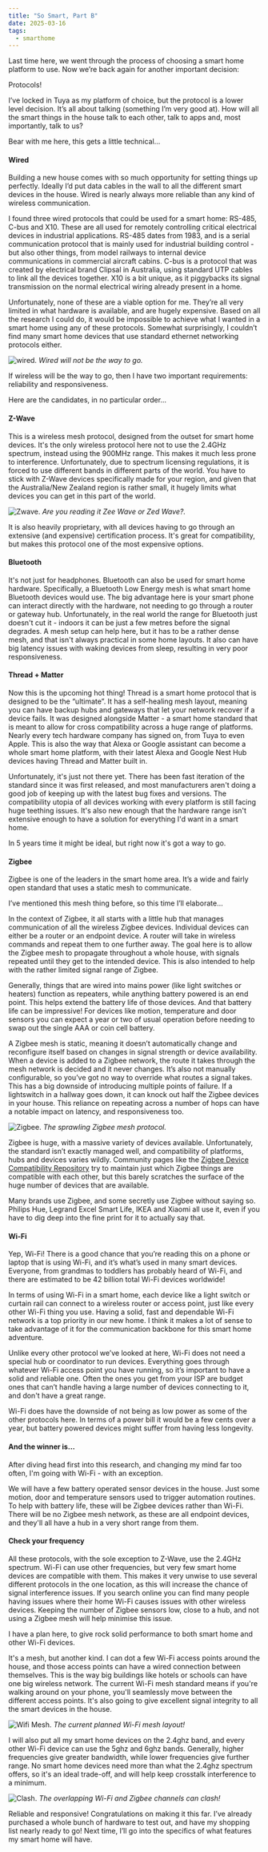 ```yaml
---
title: "So Smart, Part B"
date: 2025-03-16
tags:
  - smarthome
---
```


Last time here, we went through the process of choosing a smart home platform to use. Now we’re back again for another important decision:

Protocols!

I’ve locked in Tuya as my platform of choice, but the protocol is a lower level decision. It’s all about talking (something I’m very good at). How will all the smart things in the house talk to each other, talk to apps and, most importantly, talk to us?

Bear with me here, this gets a little technical…
#### Wired
Building a new house comes with so much opportunity for setting things up perfectly. Ideally I’d put data cables in the wall to all the different smart devices in the house. Wired is nearly always more reliable than any kind of wireless communication.

I found three wired protocols that could be used for a smart home: RS-485, C-bus and X10. These are all used for remotely controlling critical electrical devices in industrial applications. RS-485 dates from 1983, and is a serial communication protocol that is mainly used for industrial building control - but also other things, from model railways to internal device communications in commercial aircraft cabins. C-bus is a protocol that was created by electrical brand Clipsal in Australia, using standard UTP cables to link all the devices together. X10 is a bit unique, as it piggybacks its signal transmission on the normal electrical wiring already present in a home.

Unfortunately, none of these are a viable option for me. They’re all very limited in what hardware is available, and are hugely expensive. Based on all the research I could do, it would be impossible to achieve what I wanted in a smart home using any of these protocols. Somewhat surprisingly, I couldn’t find many smart home devices that use standard ethernet networking protocols either. 

![wired.](../../assets/images/blog/wired.jpg)
_Wired will not be the way to go._

If wireless will be the way to go, then I have two important requirements: reliability and responsiveness.

Here are the candidates, in no particular order…
#### Z-Wave
This is a wireless mesh protocol, designed from the outset for smart home devices. It's the only wireless protocol here not to use the 2.4GHz spectrum, instead using the 900MHz range. This makes it much less prone to interference. Unfortunately, due to spectrum licensing regulations, it is forced to use different bands in different parts of the world. You have to stick with Z-Wave devices specifically made for your region, and given that the Australia/New Zealand region is rather small, it hugely limits what devices you can get in this part of the world.

![Zwave.](../../assets/images/blog/zwave.jpg)
_Are you reading it Zee Wave or Zed Wave?._

It is also heavily proprietary, with all devices having to go through an extensive (and expensive) certification process. It's great for compatibility, but makes this protocol one of the most expensive options.
#### Bluetooth
It's not just for headphones. Bluetooth can also be used for smart home hardware. Specifically, a Bluetooth Low Energy mesh is what smart home Bluetooth devices would use. The big advantage here is your smart phone can interact directly with the hardware, not needing to go through a router or gateway hub. Unfortunately, in the real world the range for Bluetooth just doesn't cut it - indoors it can be just a few metres before the signal degrades. A mesh setup can help here, but it has to be a rather dense mesh, and that isn't always practical in some home layouts. It also can have big latency issues with waking devices from sleep, resulting in very poor responsiveness.
#### Thread + Matter
Now this is the upcoming hot thing! Thread is a smart home protocol that is designed to be the “ultimate”. It has a self-healing mesh layout, meaning you can have backup hubs and gateways that let your network recover if a device fails. It was designed alongside Matter - a smart home standard that is meant to allow for cross compatibility across a huge range of platforms. Nearly every tech hardware company has signed on, from Tuya to even Apple. This is also the way that Alexa or Google assistant can become a whole smart home platform, with their latest Alexa and Google Nest Hub devices having Thread and Matter built in.

Unfortunately, it's just not there yet. There has been fast iteration of the standard since it was first released, and most manufacturers aren't doing a good job of keeping up with the latest bug fixes and versions. The compatibility utopia of all devices working with every platform is still facing huge teething issues. It's also new enough that the hardware range isn't extensive enough to have a solution for everything I'd want in a smart home.

In 5 years time it might be ideal, but right now it's got a way to go.
#### Zigbee
Zigbee is one of the leaders in the smart home area. It’s a wide and fairly open standard that uses a static mesh to communicate.

I’ve mentioned this mesh thing before, so this time I’ll elaborate…

In the context of Zigbee, it all starts with a little hub that manages communication of all the wireless Zigbee devices. Individual devices can either be a router or an endpoint device. A router will take in wireless commands and repeat them to one further away. The goal here is to allow the Zigbee mesh to propagate throughout a whole house, with signals repeated until they get to the intended device. This is also intended to help with the rather limited signal range of Zigbee.

Generally, things that are wired into mains power (like light switches or heaters) function as repeaters, while anything battery powered is an end point. This helps extend the battery life of those devices. And that battery life can be impressive! For devices like motion, temperature and door sensors you can expect a year or two of usual operation before needing to swap out the single AAA or coin cell battery.

A Zigbee mesh is static, meaning it doesn’t automatically change and reconfigure itself based on changes in signal strength or device availability. When a device is added to a Zigbee network, the route it takes through the mesh network is decided and it never changes. It’s also not manually configurable, so you’ve got no way to override what routes a signal takes. This has a big downside of introducing multiple points of failure. If a lightswitch in a hallway goes down, it can knock out half the Zigbee devices in your house.  This reliance on repeating across a number of hops can have a notable impact on latency, and responsiveness too.

![Zigbee.](../../assets/images/blog/zigbee.png)
_The sprawling Zigbee mesh protocol._

Zigbee is huge, with a massive variety of devices available. Unfortunately, the standard isn’t exactly managed well, and compatibility of platforms, hubs and devices varies wildly. Community pages like the [Zigbee Device Compatibility Repository](https://zigbee.blakadder.com/) try to maintain just which Zigbee things are compatible with each other, but this barely scratches the surface of the huge number of devices that are available.

Many brands use Zigbee, and some secretly use Zigbee without saying so. Philips Hue, Legrand Excel Smart Life, IKEA and Xiaomi all use it, even if you have to dig deep into the fine print for it to actually say that.
#### Wi-Fi
Yep, Wi-Fi! There is a good chance that you’re reading this on a phone or laptop that is using Wi-Fi, and it’s what’s used in many smart devices. Everyone, from grandmas to toddlers has probably heard of Wi-Fi, and there are estimated to be 42 billion total Wi-Fi devices worldwide!

In terms of using Wi-Fi in a smart home, each device like a light switch or curtain rail can connect to a wireless router or access point, just like every other Wi-Fi thing you use. Having a solid, fast and dependable Wi-Fi network is a top priority in our new home. I think it makes a lot of sense to take advantage of it for the communication backbone for this smart home adventure.

Unlike every other protocol we’ve looked at here, Wi-Fi does not need a special hub or coordinator to run devices. Everything goes through whatever Wi-Fi access point you have running, so it’s important to have a solid and reliable one. Often the ones you get from your ISP are budget ones that can’t handle having a large number of devices connecting to it, and don't have a great range.

Wi-Fi does have the downside of not being as low power as some of the other protocols here. In terms of a power bill it would be a few cents over a year, but battery powered devices might suffer from having less longevity.
#### And the winner is…
After diving head first into this research, and changing my mind far too often, I'm going with Wi-Fi - with an exception. 

We will have a few battery operated sensor devices in the house. Just some motion, door and temperature sensors used to trigger automation routines. To help with battery life, these will be Zigbee devices rather than Wi-Fi. There will be no Zigbee mesh network, as these are all endpoint devices, and they'll all have a hub in a very short range from them.
#### Check your frequency
All these protocols, with the sole exception to Z-Wave, use the 2.4GHz spectrum. Wi-Fi can use other frequencies, but very few smart home devices are compatible with them. This makes it very unwise to use several different protocols in the one location, as this will increase the chance of signal interference issues. If you search online you can find many people having issues where their home Wi-Fi causes issues with other wireless devices. Keeping the number of Zigbee sensors low, close to a hub, and not using a Zigbee mesh will help minimise this issue.

I have a plan here, to give rock solid performance to both smart home and other Wi-Fi devices. 

It's a mesh, but another kind. I can dot a few Wi-Fi access points around the house, and those access points can have a wired connection between themselves. This is the way big buildings like hotels or schools can have one big wireless network. The current Wi-Fi mesh standard means if you're walking around on your phone, you'll seamlessly move between the different access points. It's also going to give excellent signal integrity to all the smart devices in the house.

![Wifi Mesh.](../../assets/images/blog/wifimesh.gif)
_The current planned Wi-Fi mesh layout!_

I will also put all my smart home devices on the 2.4ghz band, and every other Wi-Fi device can use the 5ghz and 6ghz bands. Generally, higher frequencies give greater bandwidth, while lower frequencies give further range. No smart home devices need more than what the 2.4ghz spectrum offers, so it's an ideal trade-off, and will help keep crosstalk interference to a minimum.

![Clash.](../../assets/images/blog/channel.jpeg)
_The overlapping Wi-Fi and Zigbee channels can clash!_

Reliable and responsive! Congratulations on making it this far. I’ve already purchased a whole bunch of hardware to test out, and have my shopping list nearly ready to go! Next time, I’ll go into the specifics of what features my smart home will have.
